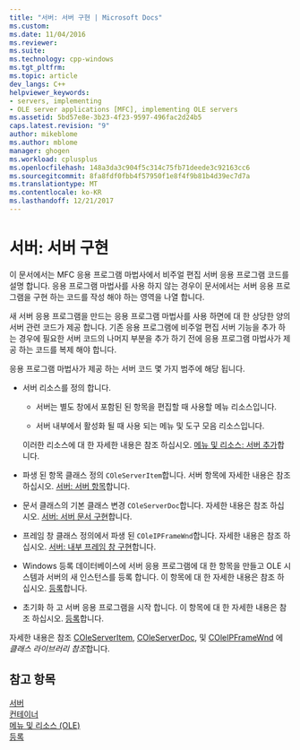 ```yaml
---
title: "서버: 서버 구현 | Microsoft Docs"
ms.custom: 
ms.date: 11/04/2016
ms.reviewer: 
ms.suite: 
ms.technology: cpp-windows
ms.tgt_pltfrm: 
ms.topic: article
dev_langs: C++
helpviewer_keywords:
- servers, implementing
- OLE server applications [MFC], implementing OLE servers
ms.assetid: 5bd57e8e-3b23-4f23-9597-496fac2d24b5
caps.latest.revision: "9"
author: mikeblome
ms.author: mblome
manager: ghogen
ms.workload: cplusplus
ms.openlocfilehash: 148a3da3c904f5c314c75fb71deede3c92163cc6
ms.sourcegitcommit: 8fa8fdf0fbb4f57950f1e8f4f9b81b4d39ec7d7a
ms.translationtype: MT
ms.contentlocale: ko-KR
ms.lasthandoff: 12/21/2017
---
```

# <a name="servers-implementing-a-server"></a>서버: 서버 구현
이 문서에서는 MFC 응용 프로그램 마법사에서 비주얼 편집 서버 응용 프로그램 코드를 설명 합니다. 응용 프로그램 마법사를 사용 하지 않는 경우이 문서에서는 서버 응용 프로그램을 구현 하는 코드를 작성 해야 하는 영역을 나열 합니다.  
  
 새 서버 응용 프로그램을 만드는 응용 프로그램 마법사를 사용 하면에 대 한 상당한 양의 서버 관련 코드가 제공 합니다. 기존 응용 프로그램에 비주얼 편집 서버 기능을 추가 하는 경우에 필요한 서버 코드의 나머지 부분을 추가 하기 전에 응용 프로그램 마법사가 제공 하는 코드를 복제 해야 합니다.  
  
 응용 프로그램 마법사가 제공 하는 서버 코드 몇 가지 범주에 해당 됩니다.  
  
-   서버 리소스를 정의 합니다.  
  
    -   서버는 별도 창에서 포함된 된 항목을 편집할 때 사용할 메뉴 리소스입니다.  
  
    -   서버 내부에서 활성화 될 때 사용 되는 메뉴 및 도구 모음 리소스입니다.  
  
     이러한 리소스에 대 한 자세한 내용은 참조 하십시오. [메뉴 및 리소스: 서버 추가](../mfc/menus-and-resources-server-additions.md)합니다.  
  
-   파생 된 항목 클래스 정의 `COleServerItem`합니다. 서버 항목에 자세한 내용은 참조 하십시오. [서버: 서버 항목](../mfc/servers-server-items.md)합니다.  
  
-   문서 클래스의 기본 클래스 변경 `COleServerDoc`합니다. 자세한 내용은 참조 하십시오. [서버: 서버 문서 구현](../mfc/servers-implementing-server-documents.md)합니다.  
  
-   프레임 창 클래스 정의에서 파생 된 `COleIPFrameWnd`합니다. 자세한 내용은 참조 하십시오. [서버: 내부 프레임 창 구현](../mfc/servers-implementing-in-place-frame-windows.md)합니다.  
  
-   Windows 등록 데이터베이스에 서버 응용 프로그램에 대 한 항목을 만들고 OLE 시스템과 서버의 새 인스턴스를 등록 합니다. 이 항목에 대 한 자세한 내용은 참조 하십시오. [등록](../mfc/registration.md)합니다.  
  
-   초기화 하 고 서버 응용 프로그램을 시작 합니다. 이 항목에 대 한 자세한 내용은 참조 하십시오. [등록](../mfc/registration.md)합니다.  
  
 자세한 내용은 참조 [COleServerItem](../mfc/reference/coleserveritem-class.md), [COleServerDoc](../mfc/reference/coleserverdoc-class.md), 및 [COleIPFrameWnd](../mfc/reference/coleipframewnd-class.md) 에 *클래스 라이브러리 참조*합니다.  
  
## <a name="see-also"></a>참고 항목  
 [서버](../mfc/servers.md)   
 [컨테이너](../mfc/containers.md)   
 [메뉴 및 리소스 (OLE)](../mfc/menus-and-resources-ole.md)   
 [등록](../mfc/registration.md)

